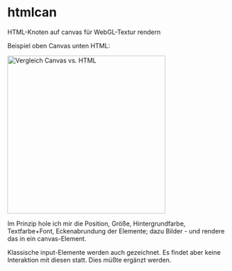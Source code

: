 # htmlcan
HTML-Knoten auf canvas für WebGL-Textur rendern

Beispiel oben Canvas unten HTML:

<img src="https://github.com/polygontwist/htmlcan/blob/main/screenshot.jpg?raw=true" width="356" alt="Vergleich Canvas vs. HTML">

Im Prinzip hole ich mir die Position, Größe, Hintergrundfarbe, Textfarbe+Font, Eckenabrundung der Elemente; dazu Bilder - und rendere das in ein canvas-Element.

Klassische input-Elemente werden auch gezeichnet. Es findet aber keine Interaktion mit diesen statt. Dies müßte ergänzt werden.
